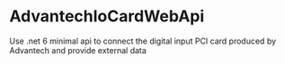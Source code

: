 # AdvantechIoCardWebApi
Use .net 6 minimal api to connect the digital input PCI card produced by Advantech and provide external data
